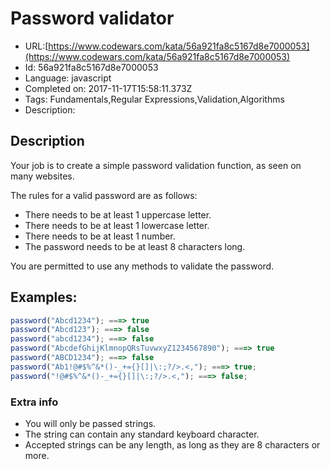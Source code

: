 # Password validator

 - URL:[https://www.codewars.com/kata/56a921fa8c5167d8e7000053](https://www.codewars.com/kata/56a921fa8c5167d8e7000053)
 - Id: 56a921fa8c5167d8e7000053
 - Language: javascript
 - Completed on: 2017-11-17T15:58:11.373Z
 - Tags: Fundamentals,Regular Expressions,Validation,Algorithms
 - Description:
## Description
Your job is to create a simple password validation function, as seen on many websites. 

The rules for a valid password are as follows:
- There needs to be at least 1 uppercase letter.
- There needs to be at least 1 lowercase letter.
- There needs to be at least 1 number.
- The password needs to be at least 8 characters long.

You are permitted to use any methods to validate the password.

## Examples:
```javascript
password("Abcd1234"); ===> true
password("Abcd123"); ===> false
password("abcd1234"); ===> false
password("AbcdefGhijKlmnopQRsTuvwxyZ1234567890"); ===> true
password("ABCD1234"); ===> false
password("Ab1!@#$%^&*()-_+={}[]|\:;?/>.<,"); ===> true;
password("!@#$%^&*()-_+={}[]|\:;?/>.<,"); ===> false;
```

### Extra info
- You will only be passed strings.
- The string can contain any standard keyboard character.
- Accepted strings can be any length, as long as they are 8 characters or more.
